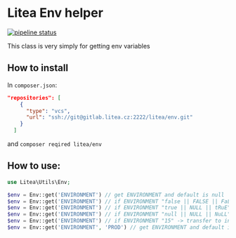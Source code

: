 # Litea Env helper

[![pipeline status](https://gitlab.litea.cz/litea/env/badges/master/pipeline.svg)](https://gitlab.litea.cz/litea/env/commits/master)

This class is very simply for getting env variables

## How to install

In `composer.json`:
```json
"repositories": [
    {
      "type": "vcs",
      "url": "ssh://git@gitlab.litea.cz:2222/litea/env.git"
    }
  ]
```

and `composer reqired litea/env`

## How to use:

```php
use Litea\Utils\Env;

$env = Env::get('ENVIRONMENT') // get ENVIRONMENT and default is null
$env = Env::get('ENVIRONMENT') // if ENVIRONMENT "false || FALSE || FaLsE" -> transfer to bool false
$env = Env::get('ENVIRONMENT') // if ENVIRONMENT "true || NULL || tRuE" -> transfer to bool true
$env = Env::get('ENVIRONMENT') // if ENVIRONMENT "null || NULL || NuLL" -> transfer to null
$env = Env::get('ENVIRONMENT') // if ENVIRONMENT "15" -> transfer to int 15
$env = Env::get('ENVIRONMENT', 'PROD') // get ENVIRONMENT and default is PROD
```